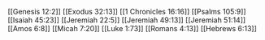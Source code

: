 [[Genesis 12:2]]
[[Exodus 32:13]]
[[1 Chronicles 16:16]]
[[Psalms 105:9]]
[[Isaiah 45:23]]
[[Jeremiah 22:5]]
[[Jeremiah 49:13]]
[[Jeremiah 51:14]]
[[Amos 6:8]]
[[Micah 7:20]]
[[Luke 1:73]]
[[Romans 4:13]]
[[Hebrews 6:13]]
